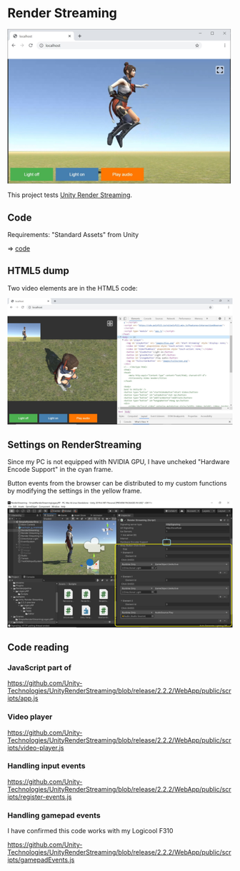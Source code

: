 # Render Streaming

<img src="/doc/render_streaming.jpg" width=500>

This project tests [Unity Render Streaming](https://docs.unity3d.com/Packages/com.unity.renderstreaming@2.0/manual/index.html).

## Code

Requirements: "Standard Assets" from Unity

=> [code](../RenderStreaming)

## HTML5 dump

Two video elements are in the HTML5 code:

<img src="/doc/render_streaming_html5.jpg" width=800>

## Settings on RenderStreaming

Since my PC is not equipped with NVIDIA GPU, I have uncheked "Hardware Encode Support" in the cyan frame.

Button events from the browser can be distributed to my custom functions by modifying the settings in the yellow frame.

<img src="/doc/render_streaming_settings.jpg" width=800>

## Code reading

### JavaScript part of <div id="player"></div>

https://github.com/Unity-Technologies/UnityRenderStreaming/blob/release/2.2.2/WebApp/public/scripts/app.js

### Video player

https://github.com/Unity-Technologies/UnityRenderStreaming/blob/release/2.2.2/WebApp/public/scripts/video-player.js

### Handling input events

https://github.com/Unity-Technologies/UnityRenderStreaming/blob/release/2.2.2/WebApp/public/scripts/register-events.js

### Handling gamepad events

I have confirmed this code works with my Logicool F310

https://github.com/Unity-Technologies/UnityRenderStreaming/blob/release/2.2.2/WebApp/public/scripts/gamepadEvents.js

